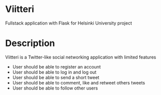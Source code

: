 # Viitteri
Fullstack application with Flask for Helsinki University project

# Description
Viitteri is a Twitter-like social networking application with limited features
- User should be able to register an account
- User should be able to log in and log out
- User should be able to send a short tweet
- User should be able to comment, like and retweet others tweets
- User should be able to follow other users

